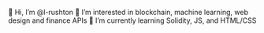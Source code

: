 👋 Hi, I’m @l-rushton
👀 I’m interested in blockchain, machine learning, web design and finance APIs
🌱 I’m currently learning Solidity, JS, and HTML/CSS

